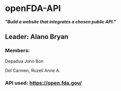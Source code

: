 # openFDA-API
***"Build a website that integrates a chosen public API."***
## Leader: Alano Bryan
### Members:
Depadua John Bon

Del Carmen, Ruzell Anne A.
### API used: https://open.fda.gov/
